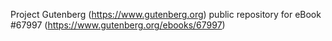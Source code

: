 Project Gutenberg (https://www.gutenberg.org) public repository for
eBook #67997 (https://www.gutenberg.org/ebooks/67997)
